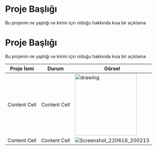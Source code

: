 
# Proje Başlığı

Bu projenin ne yaptığı ve kimin için olduğu hakkında kısa bir açıklama


# Proje Başlığı

Bu projenin ne yaptığı ve kimin için olduğu hakkında kısa bir açıklama

Proje İsmi  | Durum           |Görsel
------------- | ------------- | -------------
Content Cell  | Content Cell  |<img src="https://user-images.githubusercontent.com/80119008/175786044-47e7ce86-15d4-4798-955c-e98e05f34489.jpg" alt="drawing" width="200"/>
Content Cell  | Content Cell    |![Screenshot_220616_200213](https://user-images.githubusercontent.com/80119008/175786049-52f7949e-5a5b-4f05-b7a9-a789c9494b0c.jpg)

